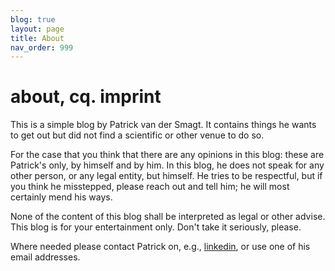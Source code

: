 ```yaml
---  
blog: true  
layout: page  
title: About  
nav_order: 999  
---  
```

  
# about, cq. imprint  
  
This is a simple blog by Patrick van der Smagt.  It contains things he wants to get out but did not find a scientific or other venue to do so.  
  
For the case that you think that there are any opinions in this blog: these are Patrick's only, by himself and by him.  In this blog, he does not speak for any other person, or any legal entity, but himself.  He tries to be respectful, but if you think he misstepped, please reach out and tell him; he will most certainly mend his ways.  
  
None of the content of this blog shall be interpreted as legal or other advise. This blog is for your entertainment only.  Don't take it seriously, please.  
  
Where needed please contact Patrick on, e.g., [linkedin](https://linkedin.com/in/smagt/), or use one of his email addresses.  
